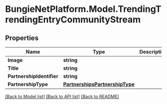 # BungieNetPlatform.Model.TrendingTrendingEntryCommunityStream
## Properties

Name | Type | Description | Notes
------------ | ------------- | ------------- | -------------
**Image** | **string** |  | [optional] 
**Title** | **string** |  | [optional] 
**PartnershipIdentifier** | **string** |  | [optional] 
**PartnershipType** | [**PartnershipsPartnershipType**](PartnershipsPartnershipType.md) |  | [optional] 

[[Back to Model list]](../README.md#documentation-for-models) [[Back to API list]](../README.md#documentation-for-api-endpoints) [[Back to README]](../README.md)

